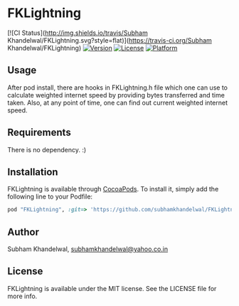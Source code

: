 # FKLightning

[![CI Status](http://img.shields.io/travis/Subham Khandelwal/FKLightning.svg?style=flat)](https://travis-ci.org/Subham Khandelwal/FKLightning)
[![Version](https://img.shields.io/cocoapods/v/FKLightning.svg?style=flat)](http://cocoapods.org/pods/FKLightning)
[![License](https://img.shields.io/cocoapods/l/FKLightning.svg?style=flat)](http://cocoapods.org/pods/FKLightning)
[![Platform](https://img.shields.io/cocoapods/p/FKLightning.svg?style=flat)](http://cocoapods.org/pods/FKLightning)

## Usage

After pod install, there are hooks in FKLightning.h file which one can use to calculate weighted internet speed by providing bytes transferred and time taken. 
Also, at any point of time, one can find out current weighted internet speed.

## Requirements

There is no dependency. :)

## Installation

FKLightning is available through [CocoaPods](http://cocoapods.org). To install
it, simply add the following line to your Podfile:

```ruby
pod "FKLightning", :git=> 'https://github.com/subhamkhandelwal/FKLightning.git'
```

## Author

Subham Khandelwal, subhamkhandelwal@yahoo.co.in

## License

FKLightning is available under the MIT license. See the LICENSE file for more info.

